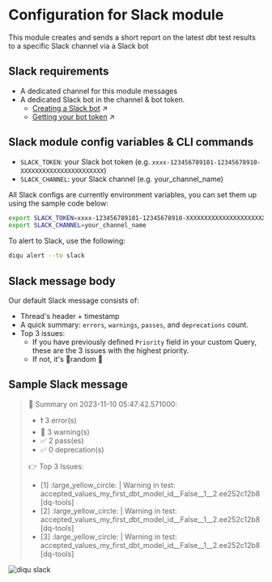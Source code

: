 # Configuration for Slack module

This module creates and sends a short report on the latest dbt test results to a specific Slack channel via a Slack bot

## Slack requirements

- A dedicated channel for this module messages
- A dedicated Slack bot in the channel & bot token.
  - [Creating a Slack bot](https://infinitelambda.slack.com/customize/slackbot) ↗️
  - [Getting your bot token](https://api.slack.com/authentication/token-types#bot) ↗️

## Slack module config variables & CLI commands

- `SLACK_TOKEN`: your Slack bot token (e.g. `xxxx-123456789101-12345678910-XXXXXXXXXXXXXXXXXXXXXXX`)
- `SLACK_CHANNEL`: your Slack channel (e.g. your_channel_name)

All Slack configs are currently environment variables, you can set them up using the sample code below:

```bash
export SLACK_TOKEN=xxxx-123456789101-12345678910-XXXXXXXXXXXXXXXXXXXXXXX
export SLACK_CHANNEL=your_channel_name
```

To alert to Slack, use the following:

```bash
diqu alert --to slack
```

## Slack message body

Our default Slack message consists of:

- Thread's header + timestamp
- A quick summary: `errors`, `warnings`, `passes`, and `deprecations` count.
- Top 3 issues:
  - If you have previously defined `Priority` field in your custom Query, these are the 3 issues with the highest priority.
  - If not, it's 🌟random 🌟

## Sample Slack message

>:thread: Summary on 2023-11-10 05:47:42.571000:
>
>- :exclamation: 3 error(s)
>- :eyes: 3 warning(s)
>- :white_check_mark: 2 pass(es)
>- :white_check_mark: 0 deprecation(s)
>
>:point_right: Top 3 Issues:
>
>- [1] :large_yellow_circle: | Warning in test: accepted_values_my_first_dbt_model_id__False__1__2.ee252c12b8 [dq-tools]
>- [2] :large_yellow_circle: | Warning in test: accepted_values_my_first_dbt_model_id__False__1__2.ee252c12b8 [dq-tools]
>- [3] :large_yellow_circle: | Warning in test: accepted_values_my_first_dbt_model_id__False__1__2.ee252c12b8 [dq-tools]

<img src="assets/img/diqu-alert--slack.png" alt="diqu slack"> <!-- markdownlint-disable no-inline-html -->

